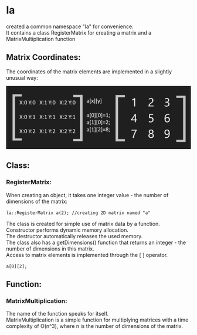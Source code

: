 # la

created a common namespace "la" for convenience.  
It contains a class RegisterMatrix for creating a matrix and a MatrixMultiplication function

## Matrix Coordinates:

The coordinates of the matrix elements are implemented in a slightly unusual way:

![Матриця](RMD/Image.png)
## Class:
### RegisterMatrix:

When creating an object, it takes one integer value - the number of dimensions of the matrix: 
```
la::RegisterMatrix a(2); //creating 2D matrix named "a"
```
The class is created for simple use of matrix data by a function.  
Constructor performs dynamic memory allocation.  
The destructor automatically releases the used memory.  
The class also has a getDimensions() function that returns an integer - the number of dimensions in this matrix.  
Access to matrix elements is implemented through the [ ] operator.
```
a[0][2];
```

## Function:
### MatrixMultiplication:

The name of the function speaks for itself.  
MatrixMultiplication is a simple function for multiplying matrices with a time complexity of O(n^3), where n is the number of dimensions of the matrix.
